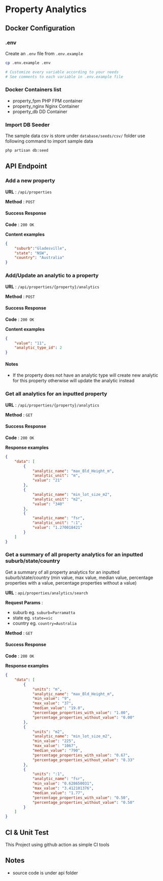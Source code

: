 #  Property Analytics

## Docker Configuration

### .env
Create an `.env` file from `.env.example`
```bash
cp .env.example .env

# Customize every variable according to your needs
# See comments to each variable in .env.example file
```
### Docker Containers list 
- property_fpm   PHP FPM container 
- property_nginx Nginx Container
- property_db DD Container


### Import DB Seeder
The sample data csv is store under `database/seeds/csv/` folder
use following command to import sample data 
```bash
php artisan db:seed
```

## API Endpoint

### Add a new property 
**URL** : `/api/properties`

**Method** : `POST`
#### Success Response

**Code** : `200 OK`

**Content examples**

```json
{
    "suburb":"Gladesville",
    "state": "NSW",
    "country": "Australia"
}
```

### Add/Update an analytic to a property
**URL** : `/api/properties/{property}/analytics`

**Method** : `POST`
#### Success Response

**Code** : `200 OK`

**Content examples**

```json
{
    "value": "11",
    "analytic_type_id": 2
}
```
#### Notes

* If the property does not have an analytic type will create new analytic for this property
otherwise will update the analytic instead

### Get all analytics for an inputted property
**URL** : `/api/properties/{property}/analytics`

**Method** : `GET`
#### Success Response

**Code** : `200 OK`

**Response examples**

```json
{
    "data": [
        {
            "analytic_name": "max_Bld_Height_m",
            "analytic_unit": "m",
            "value": "21"
        },
        {
            "analytic_name": "min_lot_size_m2",
            "analytic_unit": "m2",
            "value": "340"
        },
        {
            "analytic_name": "fsr",
            "analytic_unit": ":1",
            "value": "1.270018421"
        }
    ]
}
```

### Get a summary of all property analytics for an inputted suburb/state/country

Get a summary of all property analytics for an inputted suburb/state/country (min value, max value, median value, percentage properties with a value, percentage properties without a value)

**URL** : `api/properties/analytics/search`

**Request Params** : 
* suburb eg. `suburb=Parramatta`
* state eg. `state=vic`
* country eg. `country=Australia`

**Method** : `GET`
#### Success Response

**Code** : `200 OK`

**Response examples**

```json
{
    "data": [
        {
            "units": "m",
            "analytic_name": "max_Bld_Height_m",
            "min_value": "9",
            "max_value": "37",
            "median_value": "19.0",
            "percentage_properties_with_value": "1.00",
            "percentage_properties_without_value": "0.00"
        },
        {
            "units": "m2",
            "analytic_name": "min_lot_size_m2",
            "min_value": "225",
            "max_value": "1067",
            "median_value": "790",
            "percentage_properties_with_value": "0.67",
            "percentage_properties_without_value": "0.33"
        },
        {
            "units": ":1",
            "analytic_name": "fsr",
            "min_value": "0.628650031",
            "max_value": "3.412101376",
            "median_value": "1.77",
            "percentage_properties_with_value": "0.50",
            "percentage_properties_without_value": "0.50"
        }
    ]
}
```

## CI & Unit Test
This Project using github action as simple CI tools

## Notes
* source code is under api folder
